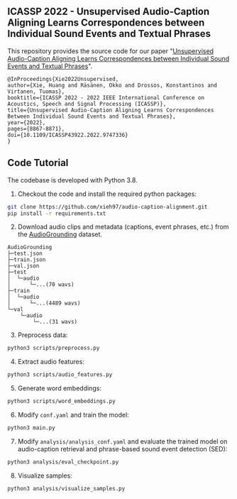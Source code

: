 ## ICASSP 2022 - Unsupervised Audio-Caption Aligning Learns Correspondences between Individual Sound Events and Textual Phrases

This repository provides the source code for our paper "[Unsupervised Audio-Caption Aligning Learns Correspondences between Individual Sound Events and Textual Phrases](https://arxiv.org/abs/2110.02939)".

```
@InProceedings{Xie2022Unsupervised,
author={Xie, Huang and Räsänen, Okko and Drossos, Konstantinos and Virtanen, Tuomas},
booktitle={ICASSP 2022 - 2022 IEEE International Conference on Acoustics, Speech and Signal Processing (ICASSP)},
title={Unsupervised Audio-Caption Aligning Learns Correspondences Between Individual Sound Events and Textual Phrases},
year={2022},
pages={8867-8871},
doi={10.1109/ICASSP43922.2022.9747336}
}
```

## Code Tutorial

The codebase is developed with Python 3.8.

1. Checkout the code and install the required python packages:

```bash
git clone https://github.com/xieh97/audio-caption-alignment.git
pip install -r requirements.txt
```

2. Download audio clips and metadata (captions, event phrases, etc.) from the [AudioGrounding](https://github.com/wsntxxn/TextToAudioGrounding) dataset.

```
AudioGrounding
├─test.json
├─train.json
├─val.json
├─test
│  └─audio
│      └─...(70 wavs)
├─train
│  └─audio
│      └─...(4489 wavs)
└─val
    └─audio
        └─...(31 wavs)
```

3. Preprocess data:

```bash
python3 scripts/preprocess.py
```

4. Extract audio features:

```bash
python3 scripts/audio_features.py
```

5. Generate word embeddings:

```bash
python3 scripts/word_embeddings.py
```

6. Modify ``conf.yaml`` and train the model:

```bash
python3 main.py
```

7. Modify ``analysis/analysis_conf.yaml`` and evaluate the trained model on audio-caption retrieval and phrase-based sound event detection (SED):

```bash
python3 analysis/eval_checkpoint.py
```

8. Visualize samples:

```bash
python3 analysis/visualize_samples.py
```